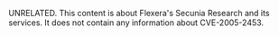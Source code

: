 UNRELATED. This content is about Flexera's Secunia Research and its services. It does not contain any information about CVE-2005-2453.
